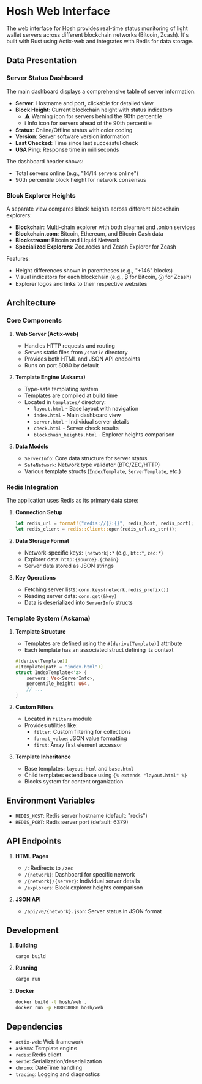 # Hosh Web Interface

The web interface for Hosh provides real-time status monitoring of light wallet servers across different blockchain networks (Bitcoin, Zcash). It's built with Rust using Actix-web and integrates with Redis for data storage.

## Data Presentation

### Server Status Dashboard

The main dashboard displays a comprehensive table of server information:

- **Server**: Hostname and port, clickable for detailed view
- **Block Height**: Current blockchain height with status indicators
  - ⚠️ Warning icon for servers behind the 90th percentile
  - ℹ️ Info icon for servers ahead of the 90th percentile
- **Status**: Online/Offline status with color coding
- **Version**: Server software version information
- **Last Checked**: Time since last successful check
- **USA Ping**: Response time in milliseconds

The dashboard header shows:
- Total servers online (e.g., "14/14 servers online")
- 90th percentile block height for network consensus

### Block Explorer Heights

A separate view compares block heights across different blockchain explorers:

- **Blockchair**: Multi-chain explorer with both clearnet and .onion services
- **Blockchain.com**: Bitcoin, Ethereum, and Bitcoin Cash data
- **Blockstream**: Bitcoin and Liquid Network
- **Specialized Explorers**: Zec.rocks and Zcash Explorer for Zcash

Features:
- Height differences shown in parentheses (e.g., "+146" blocks)
- Visual indicators for each blockchain (e.g., ₿ for Bitcoin, ⓩ for Zcash)
- Explorer logos and links to their respective websites

## Architecture

### Core Components

1. **Web Server (Actix-web)**
   - Handles HTTP requests and routing
   - Serves static files from `/static` directory
   - Provides both HTML and JSON API endpoints
   - Runs on port 8080 by default

2. **Template Engine (Askama)**
   - Type-safe templating system
   - Templates are compiled at build time
   - Located in `templates/` directory:
     - `layout.html` - Base layout with navigation
     - `index.html` - Main dashboard view
     - `server.html` - Individual server details
     - `check.html` - Server check results
     - `blockchain_heights.html` - Explorer heights comparison

3. **Data Models**
   - `ServerInfo`: Core data structure for server status
   - `SafeNetwork`: Network type validator (BTC/ZEC/HTTP)
   - Various template structs (`IndexTemplate`, `ServerTemplate`, etc.)

### Redis Integration

The application uses Redis as its primary data store:

1. **Connection Setup**
   ```rust
   let redis_url = format!("redis://{}:{}", redis_host, redis_port);
   let redis_client = redis::Client::open(redis_url.as_str());
   ```

2. **Data Storage Format**
   - Network-specific keys: `{network}:*` (e.g., `btc:*`, `zec:*`)
   - Explorer data: `http:{source}.{chain}`
   - Server data stored as JSON strings

3. **Key Operations**
   - Fetching server lists: `conn.keys(network.redis_prefix())`
   - Reading server data: `conn.get(&key)`
   - Data is deserialized into `ServerInfo` structs

### Template System (Askama)

1. **Template Structure**
   - Templates are defined using the `#[derive(Template)]` attribute
   - Each template has an associated struct defining its context
   ```rust
   #[derive(Template)]
   #[template(path = "index.html")]
   struct IndexTemplate<'a> {
       servers: Vec<ServerInfo>,
       percentile_height: u64,
       // ...
   }
   ```

2. **Custom Filters**
   - Located in `filters` module
   - Provides utilities like:
     - `filter`: Custom filtering for collections
     - `format_value`: JSON value formatting
     - `first`: Array first element accessor

3. **Template Inheritance**
   - Base templates: `layout.html` and `base.html`
   - Child templates extend base using `{% extends "layout.html" %}`
   - Blocks system for content organization

## Environment Variables

- `REDIS_HOST`: Redis server hostname (default: "redis")
- `REDIS_PORT`: Redis server port (default: 6379)

## API Endpoints

1. **HTML Pages**
   - `/`: Redirects to `/zec`
   - `/{network}`: Dashboard for specific network
   - `/{network}/{server}`: Individual server details
   - `/explorers`: Block explorer heights comparison

2. **JSON API**
   - `/api/v0/{network}.json`: Server status in JSON format

## Development

1. **Building**
   ```bash
   cargo build
   ```

2. **Running**
   ```bash
   cargo run
   ```

3. **Docker**
   ```bash
   docker build -t hosh/web .
   docker run -p 8080:8080 hosh/web
   ```

## Dependencies

- `actix-web`: Web framework
- `askama`: Template engine
- `redis`: Redis client
- `serde`: Serialization/deserialization
- `chrono`: DateTime handling
- `tracing`: Logging and diagnostics 